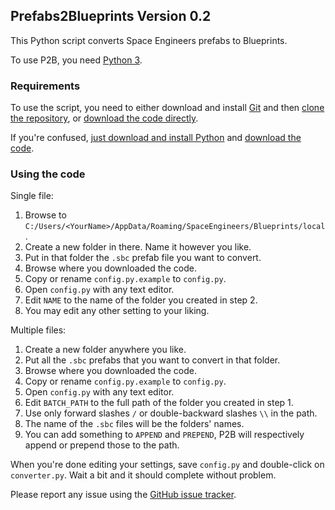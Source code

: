 ## Prefabs2Blueprints Version 0.2

This Python script converts Space Engineers prefabs to Blueprints.

To use P2B, you need [Python 3][0].

### Requirements

To use the script, you need to either download and install [Git][1] and then [clone the repository][2], or [download the code directly][3].

If you're confused, [just download and install Python][0] and [download the code][3].

### Using the code

Single file:

1. Browse to `C:/Users/<YourName>/AppData/Roaming/SpaceEngineers/Blueprints/local`.
2. Create a new folder in there. Name it however you like.
3. Put in that folder the `.sbc` prefab file you want to convert.
4. Browse where you downloaded the code.
5. Copy or rename `config.py.example` to `config.py`.
6. Open `config.py` with any text editor.
7. Edit `NAME` to the name of the folder you created in step 2.
8. You may edit any other setting to your liking.

Multiple files:

1. Create a new folder anywhere you like.
2. Put all the `.sbc` prefabs that you want to convert in that folder.
3. Browse where you downloaded the code.
4. Copy or rename `config.py.example` to `config.py`.
5. Open `config.py` with any text editor.
6. Edit `BATCH_PATH` to the full path of the folder you created in step 1.
7. Use only forward slashes `/` or double-backward slashes `\\` in the path.
8. The name of the `.sbc` files will be the folders' names.
9. You can add something to `APPEND` and `PREPEND`, P2B will respectively append or prepend those to the path.

When you're done editing your settings, save `config.py` and double-click on `converter.py`.
Wait a bit and it should complete without problem.

Please report any issue using the [GitHub issue tracker][4].

[0]: https://www.python.org/ftp/python/3.4.2/python-3.4.2.msi
[1]: http://git-scm.com/download/win
[2]: github-windows://openRepo/https://github.com/Vgr255/Prefabs2Blueprints
[3]: https://github.com/Vgr255/Prefabs2Blueprints/archive/master.zip
[4]: https://github.com/Vgr255/Prefabs2Blueprints/issues
